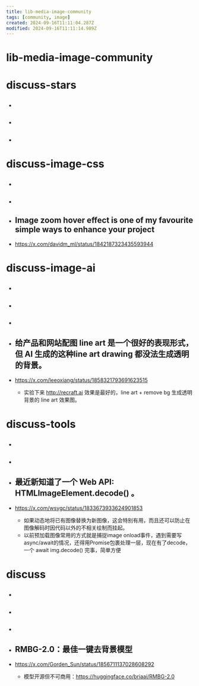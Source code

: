 ```yaml
---
title: lib-media-image-community
tags: [community, image]
created: 2024-09-16T11:11:04.287Z
modified: 2024-09-16T11:11:14.989Z
---
```


# lib-media-image-community

# discuss-stars
- ## 

- ## 

- ## 
# discuss-image-css
- ## 

- ## 

- ## Image zoom hover effect is one of my favourite simple ways to enhance your project
- https://x.com/davidm_ml/status/1842187323435593944

# discuss-image-ai
- ## 

- ## 

- ## 

- ## 给产品和网站配图 line art 是一个很好的表现形式，但 AI 生成的这种line art drawing 都没法生成透明的背景。
- https://x.com/leeoxiang/status/1858321793691623515
  - 实验下来 http://recraft.ai 效果是最好的，line art + remove bg 生成透明背景的 line art 效果图。

# discuss-tools
- ## 

- ## 

- ## 最近新知道了一个 Web API: HTMLImageElement.decode() 。
- https://x.com/wsygc/status/1833673933624901853
  - 如果动态地将已有图像替换为新图像，这会特别有用，而且还可以防止在图像解码时因代码以外的不相关绘制而挂起。
  - 以前预加载图像常用的方式就是捕捉image onload事件，遇到需要写async/await的情况，还得用Promise包裹处理一层，现在有了decode，一个 await img.decode() 完事，简单方便

# discuss
- ## 

- ## 

- ## 

- ## RMBG-2.0：最佳一键去背景模型
- https://x.com/Gorden_Sun/status/1856711137028608292
  - 模型开源但不可商用：https://huggingface.co/briaai/RMBG-2.0
